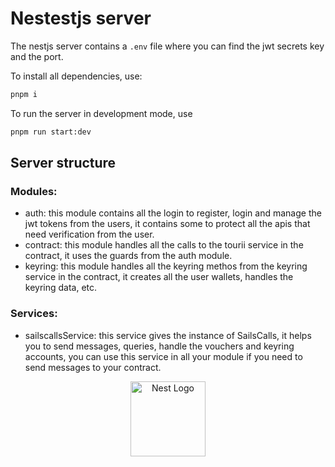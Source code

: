 # Nestestjs server

The nestjs server contains a `.env` file where you can find the jwt secrets key and the port.

To install all dependencies, use:

```bash
pnpm i
```

To run the server in development mode, use

```bash
pnpm run start:dev
```

## Server structure

### Modules:

- auth: this module contains all the login to register, login and manage the jwt tokens from the users, it contains some to protect all the apis 
  that need verification from the user.
- contract: this module handles all the calls to the tourii service in the contract, it uses the guards from the auth module.
- keyring: this module handles all the keyring methos from the keyring service in the contract, it creates all the user wallets, handles the keyring
  data, etc.

### Services:

- sailscallsService: this service gives the instance of SailsCalls, it helps you to send messages, queries, handle the vouchers and keyring accounts,
  you can use this service in all your module if you need to send messages to your contract.

<p align="center">
  <img src="https://nestjs.com/img/logo-small.svg" width="120" alt="Nest Logo" />
</p>